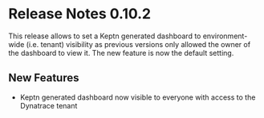 # Release Notes 0.10.2

This release allows to set a Keptn generated dashboard to environment-wide (i.e. tenant) visibility as previous versions only allowed the owner of the dashboard to view it. The new feature is now the default setting.

## New Features

- Keptn generated dashboard now visible to everyone with access to the Dynatrace tenant
